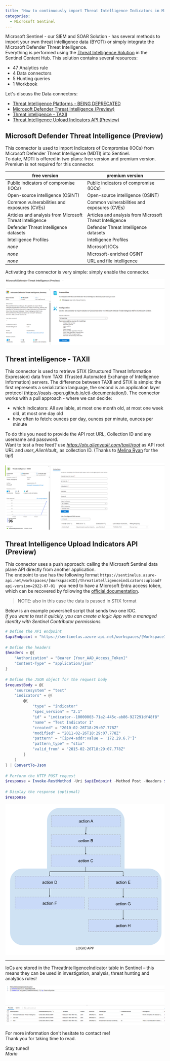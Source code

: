 ```yaml
---
title: "How to continuously import Threat Intelligence Indicators in Microsoft Sentinel" 
categories:
  - Microsoft Sentinel
---
```


Microsoft Sentinel - our SIEM and SOAR Solution - has several methods to import your own threat intelligence data (BYOTI) or simply integrate the Microsoft Defender Threat Intelligence. <br>
Everything is performed using the [Threat Intelligence Solution](https://azuremarketplace.microsoft.com/en/marketplace/apps/azuresentinel.azure-sentinel-solution-threatintelligence-taxii?tab=Overview) in the Sentinel Content Hub. This solution contains several resources:
- 47 Analytics rule
- 4 Data connectors
- 5 Hunting queries
- 1 Workbook

Let's discuss the Data connectors:
- [Threat Intelligence Platforms - BEING DEPRECATED]()
- [Microsoft Defender Threat Intelligence (Preview)](#mdti)
- [Threat intelligence - TAXII](#taxii)
- [Threat Intelligence Upload Indicators API (Preview)](#tiapi)

## <a name="mdti">Microsoft Defender Threat Intelligence (Preview)</a>
This connector is used to import Indicators of Compromise (IOCs) from Microsoft Defender Threat Intelligence (MDTI) into Sentinel. <br>
To date, MDTI is offered in two plans: free version and premium version. Premium is not required for this connector.

| free version | premium version |
| ------------ | --------------- |
| Public indicators of compromise (IOCs) | Public indicators of compromise (IOCs) |
| Open-source intelligence (OSINT) | Open-source intelligence (OSINT) |
| Common vulnerabilities and exposures (CVEs) | Common vulnerabilities and exposures (CVEs) |
| Articles and analysis from Microsoft Threat Intelligence | Articles and analysis from Microsoft Threat Intelligence |
| Defender Threat Intelligence datasets | Defender Threat Intelligence datasets |
| Intelligence Profiles | Intelligence Profiles |
| _none_ |  Microsoft IOCs |
| _none_ | Microsoft-enriched OSINT |
| _none_ | URL and file intelligence |

Activating the connector is very simple: simply enable the connector.

![MDT](/assets/images/mdti.png)

## <a name="taxii">Threat intelligence - TAXII</a>
This connector is used to retrieve STIX (Structured Threat Information Expression) data from TAXII (Trusted Automated Exchange of Intelligence Information) servers. The difference between TAXII and STIX is simple: the first represents a serialization language, the second is an application layer protocol (https://oasis-open.github.io/cti-documentation/).
The connector works with a pull approach - where we can decide:
- which indicators: All available, at most one month old, at most one week old, at most one day old
- how often to fetch: ounces per day, ounces per minute, ounces per minute

To do this you need to provide the API root URL, Collection ID and any username and password. <br>
Want to test a free feed? use _https://otx.alienvault.com/taxii/root_ as API root URL and <i>user_AlienVault_</i> as collection ID. (Thanks to [Melina Ryan](https://au.linkedin.com/in/melinaryan) for the tip!)


![TAXII](/assets/images/taxii.png)


## <a name="tiapi">Threat Intelligence Upload Indicators API (Preview)</a>
This connector uses a push approach: calling the Microsoft Sentinel data plane API directly from another application. <br>
The endpoint to use has the following format
```https://sentinelus.azure-api.net/workspaces/[WorkspaceID]/threatintelligenceindicators:upload?api-version=2022-07-01 ```
you need to have a Microsoft Entra access token, which can be recovered by following the [official documentation](https://learn.microsoft.com/en-us/azure/databricks/dev-tools/app-aad-token#get-an-azure-ad-access-token).<br>
> NOTE: also in this case the data is passed in STIX format

Below is an example powershell script that sends two one IOC.<br>
_If you want to test it quickly, you can create a logic App with a managed identity with Sentinel Contributor permissions._

```powershell
# Define the API endpoint
$apiEndpoint = "https://sentinelus.azure-api.net/workspaces/[WorkspaceID]/threatintelligenceindicators:upload?api-version=2022-07-01"

# Define the headers
$headers = @{
    "Authorization" = "Bearer [Your_AAD_Access_Token]"
    "Content-Type" = "application/json"
}

# Define the JSON object for the request body
$requestBody = @{
    "sourcesystem" = "test"
    "indicators" = @(
        @{
            "type" = "indicator"
            "spec_version" = "2.1"
            "id" = "indicator--10000003-71a2-445c-ab86-927291df48f8"
            "name" = "Test Indicator 1"
            "created" = "2010-02-26T18:29:07.778Z"
            "modified" = "2011-02-26T18:29:07.778Z"
            "pattern" = "[ipv4-addr:value = '172.29.6.7']"
            "pattern_type" = "stix"
            "valid_from" = "2015-02-26T18:29:07.778Z"
        }
    )
} | ConvertTo-Json

# Perform the HTTP POST request
$response = Invoke-RestMethod -Uri $apiEndpoint -Method Post -Headers $headers -Body $requestBody

# Display the response (optional)
$response
```

![LOGIC APP](/assets/images/logic-app.png)

--- 

IoCs are stored in the ThreatIntelligenceIndicator table in Sentinel – this means they can be used in investigation, analysis, threat hunting and analytics rules!

![KQL Threat Intelligence](/assets/images/kql.png)




For more information don't hesitate to contact me!<br>
Thank you for taking time to read.

Stay tuned!<br>
_Mario_